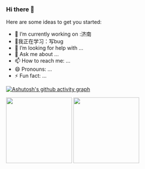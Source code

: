### Hi there 👋


Here are some ideas to get you started:

- 🔭 I’m currently working on :济南
- 🌱我正在学习：写bug
- 🤔 I’m looking for help with ...
- 💬 Ask me about ...
- 📫 How to reach me: ...
- 😄 Pronouns: ...
- ⚡ Fun fact: ...

[![Ashutosh's github activity graph](https://activity-graph.herokuapp.com/graph?username=runzhenghengbin&theme=dracula)](https://github.com/runzhenghengbin/github-readme-activity-graph)


<p>
  <img height="180em" src="https://github-readme-stats.vercel.app/api?username=runzhenghengbin&show_icons=true&hide_border=true&count_private=true&include_all_commits=true&theme=onedark" />
  <img height="180em" src="https://github-readme-stats.vercel.app/api/top-langs/?username=runzhenghengbin&show_icons=true&hide_border=true&layout=compact&langs_count=8&theme=onedark" />
</p>
